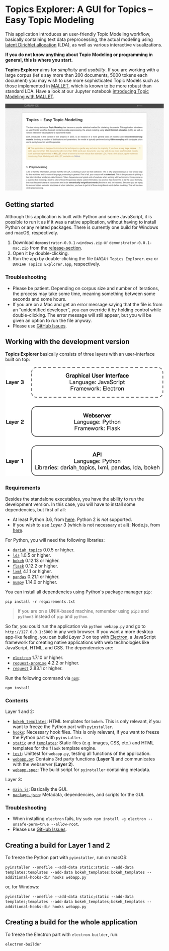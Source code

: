 # Topics Explorer: A GUI for Topics – Easy Topic Modeling
This application introduces an user-friendly Topic Modeling workflow, basically containing text data preprocessing, the actual modeling using [latent Dirichlet allocation](http://www.jmlr.org/papers/volume3/blei03a/blei03a.pdf) (LDA), as well as various interactive visualizations.

**If you do not know anything about Topic Modeling or programming in general, this is where you start.**

**Topics Explorer** aims for *simplicity* and *usability*. If you are working with a large corpus (let's say more than 200 documents, 5000 tokens each document) you may wish to use more sophisticated Topic Models such as those implemented in [MALLET](http://mallet.cs.umass.edu/topics.php), which is known to be more robust than standard LDA. Have a look at our Jupyter notebook [introducing Topic Modeling with MALLET](https://github.com/DARIAH-DE/Topics/IntroducingMallet.ipynb).

![Demonstrator Screenshot](screenshot.png)


## Getting started
Although this application is built with Python and some JavaScript, it is possible to run it as if it was a native application, without having to install Python or any related packages. There is currently one build for Windows and macOS, respectively.

1. Download `demonstrator-0.0.1-windows.zip` or `demonstrator-0.0.1-mac.zip` from the [release-section](https://github.com/DARIAH-DE/Topics/releases).
2. Open it by double-clicking.
3. Run the app by double-clicking the file `DARIAH Topics Explorer.exe` or `DARIAH Topics Explorer.app`, respectively.


### Troubleshooting
* Please be patient. Depending on corpus size and number of iterations, the process may take some time, meaning something between some seconds and some hours.
* If you are on a Mac and get an error message saying that the file is from an “unidentified developer”, you can override it by holding control while double-clicking. The error message will still appear, but you will be given an option to run the file anyway.
* Please use [GitHub Issues](https://github.com/DARIAH-DE/TopicsExplorer/issues).


## Working with the development version
**Topics Explorer** basically consists of three layers with an user-interface built on top:

<p align="center">
  <img src="layer.png" width=550px/>
</p>


### Requirements
Besides the standalone executables, you have the ability to run the development version. In this case, you will have to install some dependencies, but first of all:

* At least Python 3.6, from [here](https://www.python.org/downloads/). Python 2 is *not* supported.
* If you wish to use *Layer 3* (which is not necessary at all): Node.js, from [here](https://nodejs.org/en/download/).

For Python, you will need the following libraries:
* [`dariah_topics`](https://github.com/DARIAH-DE/Topics) 0.0.5 or higher.
* [`lda`](https://github.com/lda-project/lda) 1.0.5 or higher.
* [`bokeh`](https://github.com/bokeh/bokeh) 0.12.13 or higher.
* [`flask`](https://github.com/pallets/flask) 0.12.2 or higher.
* [`lxml`](https://github.com/lxml/lxml) 4.1.1 or higher.
* [`pandas`](https://github.com/pandas-dev/pandas) 0.21.1 or higher.
* [`numpy`](https://github.com/numpy/numpy) 1.14.0 or higher.

You can install all dependencies using Python's package manager [`pip`](https://pip.pypa.io/en/stable/):

```
pip install -r requirements.txt
```

> If you are on a UNIX-based machine, remember using `pip3` and `python3` instead of `pip` and `python`.

So far, you could run the application via `python webapp.py` and go to `http://127.0.0.1:5000` in any web browser. If you want a more desktop app-like feeling, you can build *Layer 3* on top with [Electron](https://electronjs.org/), a JavaScript framework for creating native applications with web technologies like JavaScript, HTML, and CSS. The dependencies are:

* [`electron`](https://github.com/electron/electron) 1.7.10 or higher.
* [`request-promise`](https://github.com/request/request-promise) 4.2.2 or higher.
* [`request`](https://github.com/request/request) 2.83.1 or higher.

Run the following command via [`npm`](https://www.npmjs.com/get-npm):

```
npm install
```

### Contents
Layer 1 and 2:
* [`bokeh_templates`](bokeh_templates): HTML templates for `bokeh`. This is only relevant, if you want to freeze the Python part with `pyinstaller`.
* [`hooks`](hooks): Necessary hook files. This is only relevant, if you want to freeze the Python part with `pyinstaller`.
* [`static`](static) and [`templates`](templates): Static files (e.g. images, CSS, etc.) and HTML templates for the `flask` template engine.
* [`test`](test): Unittest for `webapp.py`, testing all functions of the application.
* [`webapp.py`](webapp.py): Contains 3rd party functions (**Layer 1**) and communicates with the webserver (**Layer 2**).
* [`webapp.spec`](webapp.spec): The build script for `pyinstaller` containing metadata.

Layer 3:
* [`main.js`](main.js): Basically the GUI.
* [`package.json`](package.json): Metadata, dependencies, and scripts for the GUI.


### Troubleshooting
* When installing `electron` fails, try `sudo npm install -g electron --unsafe-perm=true --allow-root`.
* Please use [GitHub Issues](https://github.com/DARIAH-DE/TopicsExplorer/issues).


## Creating a build for Layer 1 and 2
To freeze the Python part with `pyinstaller`, run on macOS:

```
pyinstaller --onefile --add-data static:static --add-data templates:templates --add-data bokeh_templates:bokeh_templates --additional-hooks-dir hooks webapp.py
```

or, for Windows:
```
pyinstaller --onefile --add-data static;static --add-data templates;templates --add-data bokeh_templates;bokeh_templates --additional-hooks-dir hooks webapp.py
```
## Creating a build for the whole application
To freeze the Electron part with `electron-builder`, run:

```
electron-builder
```
